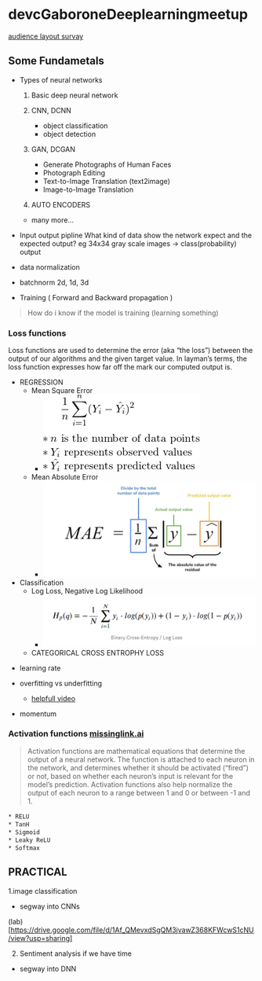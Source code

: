 # devcGaboroneDeeplearningmeetup

[audience layout survay](https://www.surveymonkey.com/r/RRSTB89)
## Some Fundametals
- Types of neural networks
	1. Basic deep neural network
	2. CNN, DCNN 
	   * object classification
	   * object detection
	   
	3. GAN, DCGAN 
	   * Generate Photographs of Human Faces
	   * Photograph Editing
	   * Text-to-Image Translation (text2image)
	   * Image-to-Image Translation
	   
	4. AUTO ENCODERS
	* many more...
	
	
- Input output pipline
    What kind of data show the network expect and the expected output?
    eg 34x34 gray scale images -> class(probability) output
    
- data normalization
- batchnorm 2d, 1d, 3d 
	
- Training ( Forward and Backward propagation )

> How do i know if the model is training (learning something)

### Loss functions

Loss functions are used to determine the error (aka “the loss”) between the output of our algorithms and the given target value.  In layman’s terms, the loss function expresses how far off the mark our computed output is. 

* REGRESSION
  - Mean Square Error
    - ![MSE](MSE1.png)
  - Mean Absolute Error
    - ![MAE](MAE.jpg)
* Classification
  - Log Loss, Negative Log Likelihood
    - ![lloss](LLOSS.png)
  - CATEGORICAL CROSS ENTROPHY LOSS

- learning rate

- overfitting vs underfitting
	- [helpfull video](https://youtu.be/xj4PlXMsN-Y)
- momentum


### Activation functions [missinglink.ai](https://missinglink.ai/guides/neural-network-concepts/7-types-neural-network-activation-functions-right/)

> Activation functions are mathematical equations that determine the output of a neural network. The function is attached to each neuron in the network, and determines whether it should be activated (“fired”) or not, based on whether each neuron’s input is relevant for the model’s prediction. Activation functions also help normalize the output of each neuron to a range between 1 and 0 or between -1 and 1.

	* RELU
	* TanH
	* Sigmoid
	* Leaky ReLU
	* Softmax


	
## PRACTICAL

1.image classification
* segway into CNNs

(lab)[https://drive.google.com/file/d/1Af_QMevxdSgQM3jvawZ368KFWcwS1cNU/view?usp=sharing]

2. Sentiment analysis if we have time
* segway into DNN





